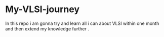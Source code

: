 # My-VLSI-journey
In this repo i am gonna try and learn all i can about VLSI within one month and then extend my knowledge further . 
